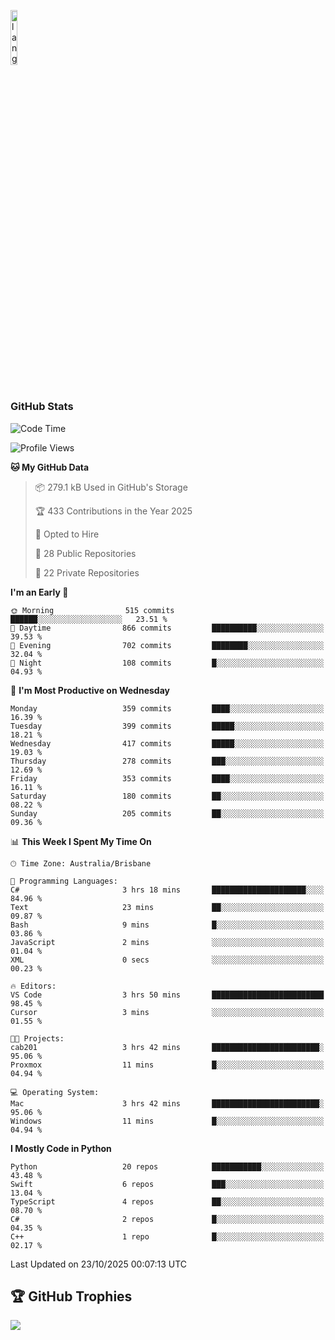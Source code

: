 <p align="left"><img width=15%" src="https://github.com/alansmathew/alansmathew/raw/master/lang.gif" alt="lang image here" /></p>

# <h3 align="left">GitHub Stats</h3>

<!--START_SECTION:waka-->
![Code Time](http://img.shields.io/badge/Code%20Time-623%20hrs%208%20mins-blue)

![Profile Views](http://img.shields.io/badge/Profile%20Views-1-blue)

**🐱 My GitHub Data** 

> 📦 279.1 kB Used in GitHub's Storage 
 > 
> 🏆 433 Contributions in the Year 2025
 > 
> 💼 Opted to Hire
 > 
> 📜 28 Public Repositories 
 > 
> 🔑 22 Private Repositories 
 > 
**I'm an Early 🐤** 

```text
🌞 Morning                515 commits         ██████░░░░░░░░░░░░░░░░░░░   23.51 % 
🌆 Daytime                866 commits         ██████████░░░░░░░░░░░░░░░   39.53 % 
🌃 Evening                702 commits         ████████░░░░░░░░░░░░░░░░░   32.04 % 
🌙 Night                  108 commits         █░░░░░░░░░░░░░░░░░░░░░░░░   04.93 % 
```
📅 **I'm Most Productive on Wednesday** 

```text
Monday                   359 commits         ████░░░░░░░░░░░░░░░░░░░░░   16.39 % 
Tuesday                  399 commits         █████░░░░░░░░░░░░░░░░░░░░   18.21 % 
Wednesday                417 commits         █████░░░░░░░░░░░░░░░░░░░░   19.03 % 
Thursday                 278 commits         ███░░░░░░░░░░░░░░░░░░░░░░   12.69 % 
Friday                   353 commits         ████░░░░░░░░░░░░░░░░░░░░░   16.11 % 
Saturday                 180 commits         ██░░░░░░░░░░░░░░░░░░░░░░░   08.22 % 
Sunday                   205 commits         ██░░░░░░░░░░░░░░░░░░░░░░░   09.36 % 
```


📊 **This Week I Spent My Time On** 

```text
🕑︎ Time Zone: Australia/Brisbane

💬 Programming Languages: 
C#                       3 hrs 18 mins       █████████████████████░░░░   84.96 % 
Text                     23 mins             ██░░░░░░░░░░░░░░░░░░░░░░░   09.87 % 
Bash                     9 mins              █░░░░░░░░░░░░░░░░░░░░░░░░   03.86 % 
JavaScript               2 mins              ░░░░░░░░░░░░░░░░░░░░░░░░░   01.04 % 
XML                      0 secs              ░░░░░░░░░░░░░░░░░░░░░░░░░   00.23 % 

🔥 Editors: 
VS Code                  3 hrs 50 mins       █████████████████████████   98.45 % 
Cursor                   3 mins              ░░░░░░░░░░░░░░░░░░░░░░░░░   01.55 % 

🐱‍💻 Projects: 
cab201                   3 hrs 42 mins       ████████████████████████░   95.06 % 
Proxmox                  11 mins             █░░░░░░░░░░░░░░░░░░░░░░░░   04.94 % 

💻 Operating System: 
Mac                      3 hrs 42 mins       ████████████████████████░   95.06 % 
Windows                  11 mins             █░░░░░░░░░░░░░░░░░░░░░░░░   04.94 % 
```

**I Mostly Code in Python** 

```text
Python                   20 repos            ███████████░░░░░░░░░░░░░░   43.48 % 
Swift                    6 repos             ███░░░░░░░░░░░░░░░░░░░░░░   13.04 % 
TypeScript               4 repos             ██░░░░░░░░░░░░░░░░░░░░░░░   08.70 % 
C#                       2 repos             █░░░░░░░░░░░░░░░░░░░░░░░░   04.35 % 
C++                      1 repo              █░░░░░░░░░░░░░░░░░░░░░░░░   02.17 % 
```




 Last Updated on 23/10/2025 00:07:13 UTC
<!--END_SECTION:waka-->

## 🏆 GitHub Trophies

![](https://github-profile-trophy.vercel.app/?username=samh06&theme=discord&no-frame=true&no-bg=false&margin-w=4)
